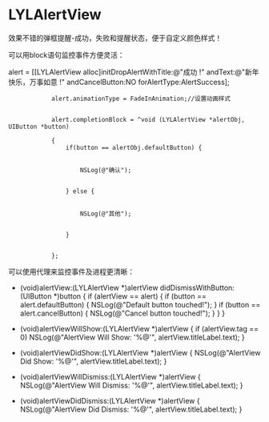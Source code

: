 # LYLAlertView
效果不错的弹框提醒-成功，失败和提醒状态，便于自定义颜色样式！


可以用block语句监控事件方便灵活：

alert = [[LYLAlertView alloc]initDropAlertWithTitle:@"成功 !" andText:@"新年快乐，万事如意 !" andCancelButton:NO forAlertType:AlertSuccess];
                
                
                alert.animationType = FadeInAnimation;//设置动画样式
                
                
                alert.completionBlock = ^void (LYLAlertView *alertObj, UIButton *button)
                
                {
                    if(button == alertObj.defaultButton) {
                    
                
                        NSLog(@"确认");
                        
                        
                    } else {
                    
                    
                        NSLog(@"其他");
                        
                        
                    }
                    
                    
                };
                                
可以使用代理来监控事件及进程更清晰：

- (void)alertView:(LYLAlertView *)alertView didDismissWithButton:(UIButton *)button {
    if (alertView == alert) {
        if (button == alert.defaultButton) {
            NSLog(@"Default button touched!");
        }
        if (button == alert.cancelButton) {
            NSLog(@"Cancel button touched!");
        }
    }
}
- (void)alertViewWillShow:(LYLAlertView *)alertView {
    if (alertView.tag == 0)
        NSLog(@"AlertView Will Show: '%@'", alertView.titleLabel.text);
}

- (void)alertViewDidShow:(LYLAlertView *)alertView {
    NSLog(@"AlertView Did Show: '%@'", alertView.titleLabel.text);
}

- (void)alertViewWillDismiss:(LYLAlertView *)alertView {
    NSLog(@"AlertView Will Dismiss: '%@'", alertView.titleLabel.text);
}

- (void)alertViewDidDismiss:(LYLAlertView *)alertView {
    NSLog(@"AlertView Did Dismiss: '%@'", alertView.titleLabel.text);
}
